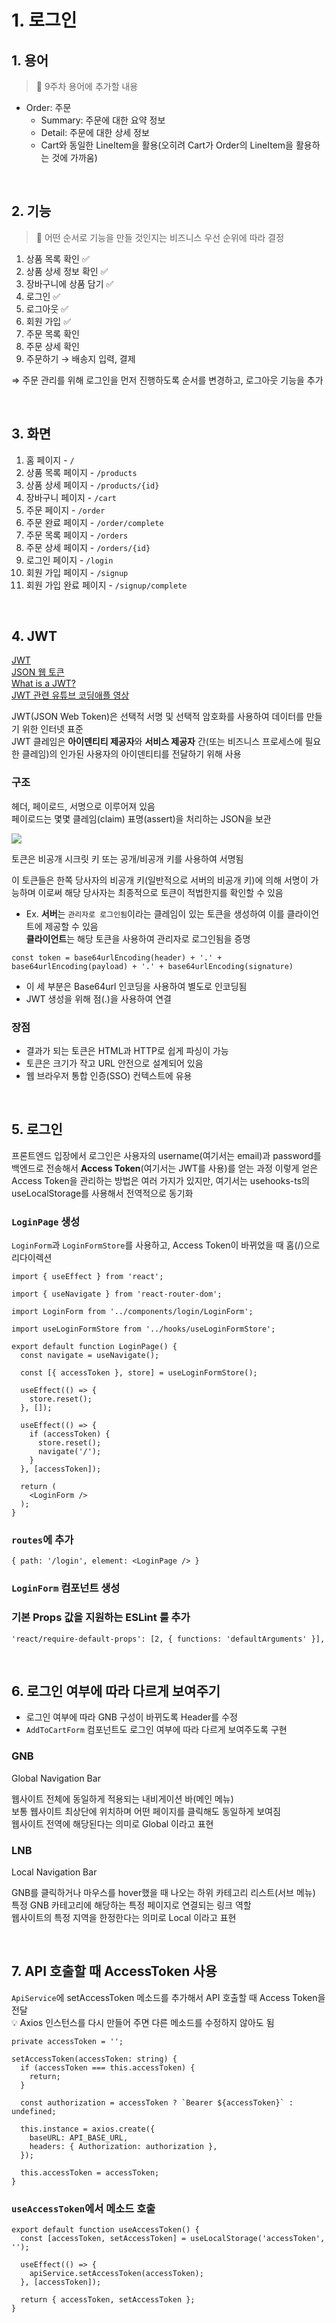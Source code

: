 # 1. 로그인 

## 1. 용어

> 📌 9주차 용어에 추가할 내용 

- Order: 주문
    - Summary: 주문에 대한 요약 정보
    - Detail: 주문에 대한 상세 정보
    - Cart와 동일한 LineItem을 활용(오히려 Cart가 Order의 LineItem을 활용하는 것에 가까움)

<br>

## 2. 기능

> 🎯 어떤 순서로 기능을 만들 것인지는 비즈니스 우선 순위에 따라 결정

1. 상품 목록 확인 ✅
2. 상품 상세 정보 확인 ✅
3. 장바구니에 상품 담기 ✅
4. 로그인 ✅
5. 로그아웃 ✅  
6. 회원 가입 ✅
7. 주문 목록 확인
8. 주문 상세 확인
9. 주문하기 → 배송지 입력, 결제

⇒ 주문 관리를 위해 로그인을 먼저 진행하도록 순서를 변경하고, 로그아웃 기능을 추가

<br>

## 3. 화면

1. 홈 페이지 - `/`
2. 상품 목록 페이지 - `/products`
3. 상품 상세 페이지 - `/products/{id}`
4. 장바구니 페이지 - `/cart`
5. 주문 페이지 - `/order`
6. 주문 완료 페이지 - `/order/complete`
7. 주문 목록 페이지 - `/orders`
8. 주문 상세 페이지 - `/orders/{id}`
9. 로그인 페이지 - `/login`
10. 회원 가입 페이지 - `/signup`
11. 회원 가입 완료 페이지 - `/signup/complete`

<br>

## 4. JWT

[JWT](https://jwt.io/)  
[JSON 웹 토큰](https://ko.wikipedia.org/wiki/JSON_%EC%9B%B9_%ED%86%A0%ED%81%B0)  
[What is a JWT?](https://supertokens.com/blog/what-is-jwt)  
[JWT 관련 유튜브 코딩애플 영상](https://www.youtube.com/watch?v=XXseiON9CV0)

JWT(JSON Web Token)은 선택적 서명 및 선택적 암호화를 사용하여 데이터를 만들기 위한 인터넷 표준  
JWT 클레임은 **아이덴티티 제공자**와 **서비스 제공자** 간(또는 비즈니스 프로세스에 필요한 클레임)의 인가된 사용자의 아이덴티티를 전달하기 위해 사용

### 구조

헤더, 페이로드, 서명으로 이루어져 있음  
페이로드는 몇몇 클레임(claim) 표명(assert)을 처리하는 JSON을 보관

![](../../images/week10_1_jwt-structure.png)

토큰은 비공개 시크릿 키 또는 공개/비공개 키를 사용하여 서명됨

이 토큰들은 한쪽 당사자의 비공개 키(일반적으로 서버의 비공개 키)에 의해 서명이
가능하며 이로써 해당 당사자는 최종적으로 토큰이 적법한지를 확인할 수 있음

* Ex. **서버**는 `관리자로 로그인됨`이라는 클레임이 있는 토큰을 생성하여 이를 클라이언트에 제공할 수 있음   
  **클라이언트**는 해당 토큰을 사용하여 관리자로 로그인됨을 증명

```
const token = base64urlEncoding(header) + '.' + base64urlEncoding(payload) + '.' + base64urlEncoding(signature)
```

* 이 세 부분은 Base64url 인코딩을 사용하여 별도로 인코딩됨
* JWT 생성을 위해 점(.)을 사용하여 연결

### 장점

* 결과가 되는 토큰은 HTML과 HTTP로 쉽게 파싱이 가능
* 토큰은 크기가 작고 URL 안전으로 설계되어 있음
* 웹 브라우저 통합 인증(SSO) 컨텍스트에 유용

<br>

## 5. 로그인

프론트엔드 입장에서 로그인은 사용자의 username(여기서는 email)과 password를 백엔드로 전송해서
**Access Token**(여기서는 JWT를 사용)를 얻는 과정
이렇게 얻은 Access Token을 관리하는 방법은 여러 가지가 있지만, 여기서는 usehooks-ts의 useLocalStorage를 사용해서 전역적으로 동기화

### `LoginPage` 생성

`LoginForm`과 `LoginFormStore`를 사용하고, Access Token이 바뀌었을 때 홈(/)으로 리다이렉션

```tsx
import { useEffect } from 'react';

import { useNavigate } from 'react-router-dom';

import LoginForm from '../components/login/LoginForm';

import useLoginFormStore from '../hooks/useLoginFormStore';

export default function LoginPage() {
  const navigate = useNavigate();

  const [{ accessToken }, store] = useLoginFormStore();

  useEffect(() => {
    store.reset();
  }, []);

  useEffect(() => {
    if (accessToken) {
      store.reset();
      navigate('/');
    }
  }, [accessToken]);

  return (
    <LoginForm />
  );
}
```

### `routes`에 추가

```
{ path: '/login', element: <LoginPage /> }
```

### `LoginForm` 컴포넌트 생성 


### 기본 Props 값을 지원하는 ESLint 룰 추가

```
'react/require-default-props': [2, { functions: 'defaultArguments' }],
```

<br>

## 6. 로그인 여부에 따라 다르게 보여주기

* 로그인 여부에 따라 GNB 구성이 바뀌도록 Header를 수정
* `AddToCartForm` 컴포넌트도 로그인 여부에 따라 다르게 보여주도록 구현

### GNB

Global Navigation Bar  

웹사이트 전체에 동일하게 적용되는 내비게이션 바(메인 메뉴)  
보통 웹사이트 최상단에 위치하며 어떤 페이지를 클릭해도 동일하게 보여짐  
웹사이트 전역에 해당된다는 의미로 Global 이라고 표현

### LNB

Local Navigation Bar  
 
GNB를 클릭하거나 마우스를 hover했을 때 나오는 하위 카테고리 리스트(서브 메뉴)  
특정 GNB 카테고리에 해당하는 특정 페이지로 연결되는 링크 역할   
웹사이트의 특정 지역을 한정한다는 의미로 Local 이라고 표현

<br>

## 7. API 호출할 때 AccessToken 사용

`ApiService`에 setAccessToken 메소드를 추가해서 API 호출할 때 Access Token을 전달   
💡 Axios 인스턴스를 다시 만들어 주면 다른 메소드를 수정하지 않아도 됨

```tsx
private accessToken = '';

setAccessToken(accessToken: string) {
  if (accessToken === this.accessToken) {
    return;
  }

  const authorization = accessToken ? `Bearer ${accessToken}` : undefined;

  this.instance = axios.create({
    baseURL: API_BASE_URL,
    headers: { Authorization: authorization },
  });

  this.accessToken = accessToken;
}
```

### `useAccessToken`에서 메소드 호출

```tsx
export default function useAccessToken() {
  const [accessToken, setAccessToken] = useLocalStorage('accessToken', '');

  useEffect(() => {
    apiService.setAccessToken(accessToken);
  }, [accessToken]);

  return { accessToken, setAccessToken };
}
```
